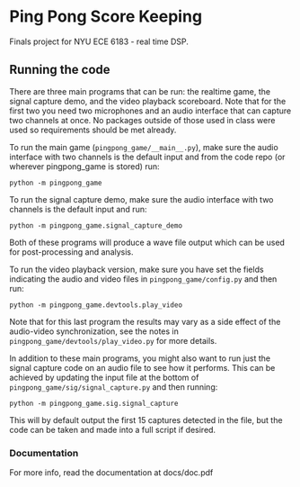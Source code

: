 # Ping Pong Score Keeping

Finals project for NYU ECE 6183 - real time DSP.


## Running the code

There are three main programs that can be run: the realtime game, the signal capture demo, and the video playback scoreboard. Note that for the first two you need two microphones and an audio interface that can capture two channels at once. No packages outside of those used in class were used so requirements should be met already.

To run the main game (`pingpong_game/__main__.py`), make sure the audio interface with two channels is the default input and from the code repo (or wherever pingpong_game is stored) run:

`python -m pingpong_game`

To run the signal capture demo, make sure the audio interface with two channels is the default input and run:

`python -m pingpong_game.signal_capture_demo`

Both of these programs will produce a wave file output which can be used for post-processing and analysis.

To run the video playback version, make sure you have set the fields indicating the audio and video files in `pingpong_game/config.py` and then run:

`python -m pingpong_game.devtools.play_video`

Note that for this last program the results may vary as a side effect of the audio-video synchronization, see the notes in `pingpong_game/devtools/play_video.py` for more details.

In addition to these main programs, you might also want to run just the signal capture code on an audio file to see how it performs. This can be achieved by updating the input file at the bottom of `pingpong_game/sig/signal_capture.py` and then running:

`python -m pingpong_game.sig.signal_capture`

This will by default output the first 15 captures detected in the file, but the code can be taken and made into a full script if desired.


### Documentation

For more info, read the documentation at docs/doc.pdf
